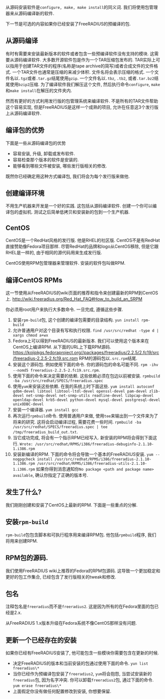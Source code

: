 从源码安装软件是`configure, make, make install`的同义词. 我们将使用包管理器来从源码编译新的软件.

下一节是可选的内容如果你已经安装了FreeRADIUS的预编译的包.

## 从源码编译
有时有需要来安装最新版本的软件或者包含一些预编译软件没有支持的模块. 这需要从源码编译软件. 大多数开源软件包是作为一个TAR压缩包发布的. TAR实际上可以指用于创建TAR文件的程序(名称是tape archive的简写)或者合成文件的文件格式. 一个TAR文件也通常是压缩的来减少体积. 文件名将会表示压缩的格式. 一个文件名以`.tgz`或者`.tar.gz`结尾使用`gzip`. 一个文件名以`.tbz`, `.tb2`, 或者`.tar.bz2`结尾使用`bzip2`压缩. 为了编译软件我们解压这个文件, 然后执行命令`configure`, `make`和`make install`在解压的文件夹内.

然而有更好的方式利用发行版的包管理系统来编译软件. 不是所有的TAR文件帮助这个容易实现, 但是FreeRADIUS是这样一个成熟的项目, 允许在任意这3个发行版上从源码编译软件.

## 编译包的优势
下面是一些从源码编译包的优势
* 容易安装, 升级, 卸载或发布软件.
* 容易检查那个版本的软件是安装的.
* 能够看到哪些文件被安装, 哪些发行版相关的修改.

既然你已经确定用这种方式编译包, 我们将会为每个发行版来做他.

## 创建编译环境

不用生产机器来开发是一个好的实践. 这包括从源码编译软件. 创建一个你可以编译包的虚拟机. 测试之后简单低拷贝和安装新的包到一个生产机器.

## CentOS
CentOS是一个RedHat风格的发行版. 他是RHEL的社区版. CentOS不是有RedHat直接赞助像Fedora项目那样. 尽管RedHat的品牌和logo从CentOS移除, 但是它跟RHEL是一样的, 由于相同的源代码用来生成发行版.

CentOS使用RPM包管理器来管理软件. 安装的软件包叫做RPM.

## 编译CentOS RPMs
这一节使用从FreeRADIUS的wiki页面的推荐和指令来创建最新的RPM到CentOS上. <http://wiki.freeradius.org/Red_Hat_FAQ#How_to_build_an_SRPM>

你必须用root用户来执行大多数命令. 一旦完成, 遵循这些步骤.

1. 安装`rpm-build`包, 这个创建的编译包需要的目录结构. `yun install rpm-build`
2. 允许普通用户对这个目录有写和执行权限. `find /usr/src/redhat -type d | xargs chmod a+wx`
3. Fedora上可以得到FreeRADIUS的最新版本. 我们可以使用这个版本来在CentOS上编译RPM. 从下面的URL上下载RPM源码. <https://kojipkgs.fedoraproject.org//packages/freeradius/2.2.5/2.fc19/src/freeradius-2.2.5-2.fc19.src.rpm> RPM的源码包以`.src.rpm`结尾.
4. 安装这个源码包. 例如使用下面的命令. 你的源码包的命名可能不同. `rpm -ihv --nomd5 freeradius-2.2.5-2.fc19.src.rpm`.
5. 使用下面的命令来决定需要的依赖. 这些依赖必须在包边以前被安装. `rpmbuild -ba /usr/src/redhat/SPECS/freeradius.spec`
6. 使用`yum`来安装这些依赖. 在我的系统上时下面这些. `yum install autoconf gdbm-devel libtool libtool-ltdl-devel openssl-devel pam-devel zlib-devel net-snmp-devel net-snmp-utils readline-devel libpcap-devel openldap-devel krb5-devel python-devel mysql-devel postgresql-devel unixODBC-devel`
7. 安装一个编译器. `yum install gcc`
8. 再次运行`rpmbuild`命令. 使用普通用户来做, 使用`tee`来输出到一个文件来为了将来的研究. 这将会启动编译过程, 需要花费一些时间. `rpmbuild -ba /usr/src/redhat/SPECS/freeradius.spec | tee /tmp/freeradius_build_out.txt`.
9. 当它成功完成, 将会有一个指示RPM已经写入. 新安装的RPM将会得到下面这行. `Wrote: /usr/src/redhat/RPMS/i386/freeradius-debuginfo-2.1.10-1.i386.rpm`
10. 安装新编译的RPM. 下面的命令将会导致一个基本的FreeRADIUS安装. `yum --nogpgcheck install /usr/src/redhat/RPMS/i386/freeradius-2.1.10-1.i386.rpm /usr/src/redhat/RPMS/i386/freeradius-utils-2.1.10-1.i386.rpm` 如果你得到消息通知你`No package <path and package name> available`, 确认你指定了正确的版本号.

## 发生了什么?
我们刚刚创建和安装了CentOS上最新的RPM. 下面是一些重点的分解.

## 安装`rpm-build`
`rpm-build`包包含脚本和可执行程序用来编译RPM包. 他包括`rpmbuild`程序, 我们将用来创建RPM.

## RPM包的源码.
我们使用FreeRADIUS wiki上推荐的Fedora的RPM包源码. 这导致一个更加稳定和更好的包工作集合, 已经包含了发行版相关的tweak和修改.

## 包名
注释包名是`freeradius`而不是`freeradius2`. 这是因为所有的在Fedora里面的包已经是2.x.

从FreeRADIUS 1.x版本升级在Fedora系统不像CentOS那样没有问题.

## 更新一个已经存在的安装
如果你已经有FreeRADIUS安装了, 他可能包含一些模块你需要包含在更新的时候.
* 决定FreeRADIUS的版本和当前安装的包通过使用下面的命令. `yun list freeradius\*`
* 当你已经作为预编译包安装了`freeradius2`, `yum`将会抱怨, 当尝试安装新的`freeradius`包, 因为名字冲突. 你可以卸载`freeradius2`包, 通过下面的命令. `yum erase freeradius\*`
* 上面假定你没有做任何配置修改到安装, 你想要保留.

















